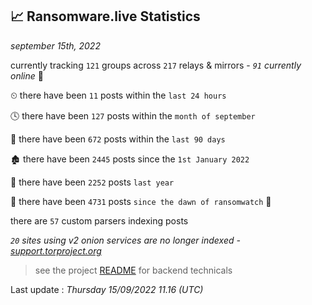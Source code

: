 
## 📈 Ransomware.live Statistics
_september 15th, 2022_

currently tracking `121` groups across `217` relays & mirrors - _`91` currently online_ 📡

⏲ there have been `11` posts within the `last 24 hours`

🕓 there have been `127` posts within the `month of september`

📅 there have been `672` posts within the `last 90 days`

🏚 there have been `2445` posts since the `1st January 2022`

🚀 there have been `2252` posts `last year`

🦕 there have been `4731` posts `since the dawn of ransomwatch` 🐣

there are `57` custom parsers indexing posts

_`20` sites using v2 onion services are no longer indexed - [support.torproject.org](https://support.torproject.org/onionservices/v2-deprecation/)_

> see the project [README](https://github.com/jmousqueton/ransomwatch#readme) for backend technicals



Last update : _Thursday 15/09/2022 11.16 (UTC)_

